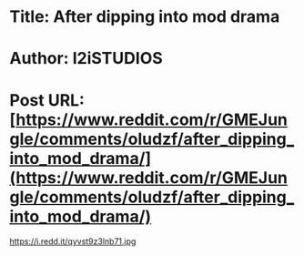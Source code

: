 # Title: After dipping into mod drama
# Author: I2iSTUDIOS
# Post URL: [https://www.reddit.com/r/GMEJungle/comments/oludzf/after_dipping_into_mod_drama/](https://www.reddit.com/r/GMEJungle/comments/oludzf/after_dipping_into_mod_drama/)


https://i.redd.it/qyvst9z3lnb71.jpg